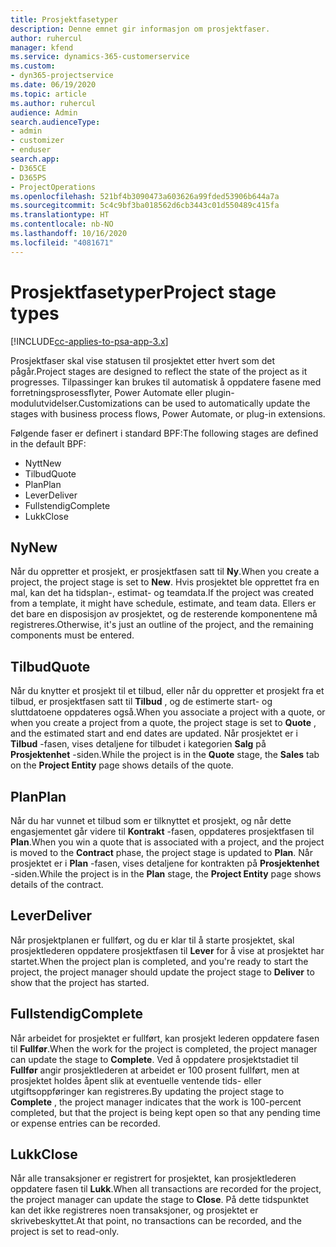 ```yaml
---
title: Prosjektfasetyper
description: Denne emnet gir informasjon om prosjektfaser.
author: ruhercul
manager: kfend
ms.service: dynamics-365-customerservice
ms.custom:
- dyn365-projectservice
ms.date: 06/19/2020
ms.topic: article
ms.author: ruhercul
audience: Admin
search.audienceType:
- admin
- customizer
- enduser
search.app:
- D365CE
- D365PS
- ProjectOperations
ms.openlocfilehash: 521bf4b3090473a603626a99fded53906b644a7a
ms.sourcegitcommit: 5c4c9bf3ba018562d6cb3443c01d550489c415fa
ms.translationtype: HT
ms.contentlocale: nb-NO
ms.lasthandoff: 10/16/2020
ms.locfileid: "4081671"
---
```

# <a name="project-stage-types"></a><span data-ttu-id="48d2e-103">Prosjektfasetyper</span><span class="sxs-lookup"><span data-stu-id="48d2e-103">Project stage types</span></span> 

[!INCLUDE[cc-applies-to-psa-app-3.x](../includes/cc-applies-to-psa-app-3x.md)]

<span data-ttu-id="48d2e-104">Prosjektfaser skal vise statusen til prosjektet etter hvert som det pågår.</span><span class="sxs-lookup"><span data-stu-id="48d2e-104">Project stages are designed to reflect the state of the project as it progresses.</span></span> <span data-ttu-id="48d2e-105">Tilpassinger kan brukes til automatisk å oppdatere fasene med forretningsprosessflyter, Power Automate eller plugin-modulutvidelser.</span><span class="sxs-lookup"><span data-stu-id="48d2e-105">Customizations can be used to automatically update the stages with business process flows, Power Automate, or plug-in extensions.</span></span>

<span data-ttu-id="48d2e-106">Følgende faser er definert i standard BPF:</span><span class="sxs-lookup"><span data-stu-id="48d2e-106">The following stages are defined in the default BPF:</span></span>

- <span data-ttu-id="48d2e-107">Nytt</span><span class="sxs-lookup"><span data-stu-id="48d2e-107">New</span></span>
- <span data-ttu-id="48d2e-108">Tilbud</span><span class="sxs-lookup"><span data-stu-id="48d2e-108">Quote</span></span>
- <span data-ttu-id="48d2e-109">Plan</span><span class="sxs-lookup"><span data-stu-id="48d2e-109">Plan</span></span>
- <span data-ttu-id="48d2e-110">Lever</span><span class="sxs-lookup"><span data-stu-id="48d2e-110">Deliver</span></span>
- <span data-ttu-id="48d2e-111">Fullstendig</span><span class="sxs-lookup"><span data-stu-id="48d2e-111">Complete</span></span>
- <span data-ttu-id="48d2e-112">Lukk</span><span class="sxs-lookup"><span data-stu-id="48d2e-112">Close</span></span> 

## <a name="new"></a><span data-ttu-id="48d2e-113">Ny</span><span class="sxs-lookup"><span data-stu-id="48d2e-113">New</span></span>

<span data-ttu-id="48d2e-114">Når du oppretter et prosjekt, er prosjektfasen satt til **Ny**.</span><span class="sxs-lookup"><span data-stu-id="48d2e-114">When you create a project, the project stage is set to **New**.</span></span> <span data-ttu-id="48d2e-115">Hvis prosjektet ble opprettet fra en mal, kan det ha tidsplan-, estimat- og teamdata.</span><span class="sxs-lookup"><span data-stu-id="48d2e-115">If the project was created from a template, it might have schedule, estimate, and team data.</span></span> <span data-ttu-id="48d2e-116">Ellers er det bare en disposisjon av prosjektet, og de resterende komponentene må registreres.</span><span class="sxs-lookup"><span data-stu-id="48d2e-116">Otherwise, it's just an outline of the project, and the remaining components must be entered.</span></span>

## <a name="quote"></a><span data-ttu-id="48d2e-117">Tilbud</span><span class="sxs-lookup"><span data-stu-id="48d2e-117">Quote</span></span>

<span data-ttu-id="48d2e-118">Når du knytter et prosjekt til et tilbud, eller når du oppretter et prosjekt fra et tilbud, er prosjektfasen satt til **Tilbud** , og de estimerte start- og sluttdatoene oppdateres også.</span><span class="sxs-lookup"><span data-stu-id="48d2e-118">When you associate a project with a quote, or when you create a project from a quote, the project stage is set to **Quote** , and the estimated start and end dates are updated.</span></span> <span data-ttu-id="48d2e-119">Når prosjektet er i **Tilbud** -fasen, vises detaljene for tilbudet i kategorien **Salg** på **Prosjektenhet** -siden.</span><span class="sxs-lookup"><span data-stu-id="48d2e-119">While the project is in the **Quote** stage, the **Sales** tab on the **Project Entity** page shows details of the quote.</span></span>

## <a name="plan"></a><span data-ttu-id="48d2e-120">Plan</span><span class="sxs-lookup"><span data-stu-id="48d2e-120">Plan</span></span>

<span data-ttu-id="48d2e-121">Når du har vunnet et tilbud som er tilknyttet et prosjekt, og når dette engasjementet går videre til **Kontrakt** -fasen, oppdateres prosjektfasen til **Plan**.</span><span class="sxs-lookup"><span data-stu-id="48d2e-121">When you win a quote that is associated with a project, and the project is moved to the **Contract** phase, the project stage is updated to **Plan**.</span></span> <span data-ttu-id="48d2e-122">Når prosjektet er i **Plan** -fasen, vises detaljene for kontrakten på **Prosjektenhet** -siden.</span><span class="sxs-lookup"><span data-stu-id="48d2e-122">While the project is in the **Plan** stage, the **Project Entity** page shows details of the contract.</span></span>

## <a name="deliver"></a><span data-ttu-id="48d2e-123">Lever</span><span class="sxs-lookup"><span data-stu-id="48d2e-123">Deliver</span></span>

<span data-ttu-id="48d2e-124">Når prosjektplanen er fullført, og du er klar til å starte prosjektet, skal prosjektlederen oppdatere prosjektfasen til **Lever** for å vise at prosjektet har startet.</span><span class="sxs-lookup"><span data-stu-id="48d2e-124">When the project plan is completed, and you're ready to start the project, the project manager should update the project stage to **Deliver** to show that the project has started.</span></span>

## <a name="complete"></a><span data-ttu-id="48d2e-125">Fullstendig</span><span class="sxs-lookup"><span data-stu-id="48d2e-125">Complete</span></span> 

<span data-ttu-id="48d2e-126">Når arbeidet for prosjektet er fullført, kan prosjekt lederen oppdatere fasen til **Fullfør**.</span><span class="sxs-lookup"><span data-stu-id="48d2e-126">When the work for the project is completed, the project manager can update the stage to **Complete**.</span></span> <span data-ttu-id="48d2e-127">Ved å oppdatere prosjektstadiet til **Fullfør** angir prosjektlederen at arbeidet er 100 prosent fullført, men at prosjektet holdes åpent slik at eventuelle ventende tids- eller utgiftsoppføringer kan registreres.</span><span class="sxs-lookup"><span data-stu-id="48d2e-127">By updating the project stage to **Complete** , the project manager indicates that the work is 100-percent completed, but that the project is being kept open so that any pending time or expense entries can be recorded.</span></span>

## <a name="close"></a><span data-ttu-id="48d2e-128">Lukk</span><span class="sxs-lookup"><span data-stu-id="48d2e-128">Close</span></span>

<span data-ttu-id="48d2e-129">Når alle transaksjoner er registrert for prosjektet, kan prosjektlederen oppdatere fasen til **Lukk**.</span><span class="sxs-lookup"><span data-stu-id="48d2e-129">When all transactions are recorded for the project, the project manager can update the stage to **Close**.</span></span> <span data-ttu-id="48d2e-130">På dette tidspunktet kan det ikke registreres noen transaksjoner, og prosjektet er skrivebeskyttet.</span><span class="sxs-lookup"><span data-stu-id="48d2e-130">At that point, no transactions can be recorded, and the project is set to read-only.</span></span>
